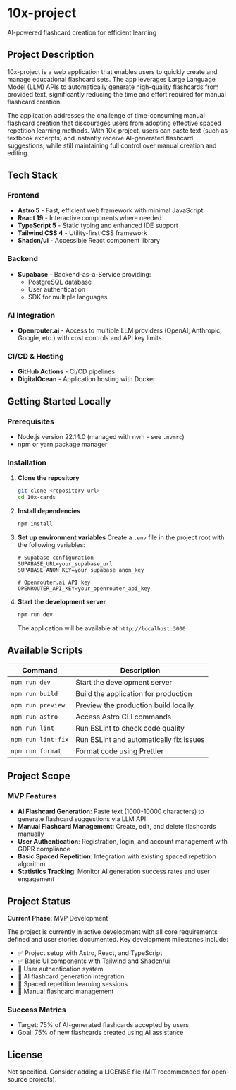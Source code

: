 # 10x-project

AI-powered flashcard creation for efficient learning

## Project Description

10x-project is a web application that enables users to quickly create and manage educational flashcard sets. The app leverages Large Language Model (LLM) APIs to automatically generate high-quality flashcards from provided text, significantly reducing the time and effort required for manual flashcard creation.

The application addresses the challenge of time-consuming manual flashcard creation that discourages users from adopting effective spaced repetition learning methods. With 10x-project, users can paste text (such as textbook excerpts) and instantly receive AI-generated flashcard suggestions, while still maintaining full control over manual creation and editing.

## Tech Stack

### Frontend
- **Astro 5** - Fast, efficient web framework with minimal JavaScript
- **React 19** - Interactive components where needed
- **TypeScript 5** - Static typing and enhanced IDE support
- **Tailwind CSS 4** - Utility-first CSS framework
- **Shadcn/ui** - Accessible React component library

### Backend
- **Supabase** - Backend-as-a-Service providing:
  - PostgreSQL database
  - User authentication
  - SDK for multiple languages

### AI Integration
- **Openrouter.ai** - Access to multiple LLM providers (OpenAI, Anthropic, Google, etc.) with cost controls and API key limits

### CI/CD & Hosting
- **GitHub Actions** - CI/CD pipelines
- **DigitalOcean** - Application hosting with Docker

## Getting Started Locally

### Prerequisites
- Node.js version 22.14.0 (managed with nvm - see `.nvmrc`)
- npm or yarn package manager

### Installation

1. **Clone the repository**
   ```bash
   git clone <repository-url>
   cd 10x-cards
   ```

2. **Install dependencies**
   ```bash
   npm install
   ```

3. **Set up environment variables**
   Create a `.env` file in the project root with the following variables:
   ```env
   # Supabase configuration
   SUPABASE_URL=your_supabase_url
   SUPABASE_ANON_KEY=your_supabase_anon_key

   # Openrouter.ai API key
   OPENROUTER_API_KEY=your_openrouter_api_key
   ```

4. **Start the development server**
   ```bash
   npm run dev
   ```

   The application will be available at `http://localhost:3000`

## Available Scripts

| Command | Description |
|---------|-------------|
| `npm run dev` | Start the development server |
| `npm run build` | Build the application for production |
| `npm run preview` | Preview the production build locally |
| `npm run astro` | Access Astro CLI commands |
| `npm run lint` | Run ESLint to check code quality |
| `npm run lint:fix` | Run ESLint and automatically fix issues |
| `npm run format` | Format code using Prettier |

## Project Scope

### MVP Features
- **AI Flashcard Generation**: Paste text (1000-10000 characters) to generate flashcard suggestions via LLM API
- **Manual Flashcard Management**: Create, edit, and delete flashcards manually
- **User Authentication**: Registration, login, and account management with GDPR compliance
- **Basic Spaced Repetition**: Integration with existing spaced repetition algorithm
- **Statistics Tracking**: Monitor AI generation success rates and user engagement

## Project Status

**Current Phase**: MVP Development

The project is currently in active development with all core requirements defined and user stories documented. Key development milestones include:

- ✅ Project setup with Astro, React, and TypeScript
- ✅ Basic UI components with Tailwind and Shadcn/ui
- 🔄 User authentication system
- 🔄 AI flashcard generation integration
- 🔄 Spaced repetition learning sessions
- 🔄 Manual flashcard management

### Success Metrics
- Target: 75% of AI-generated flashcards accepted by users
- Goal: 75% of new flashcards created using AI assistance

## License

Not specified. Consider adding a LICENSE file (MIT recommended for open-source projects).

